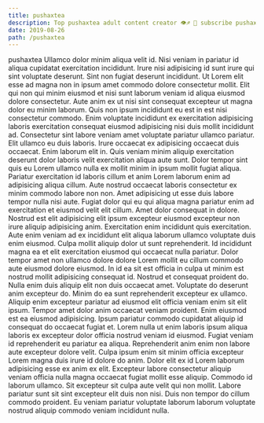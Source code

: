 ```yaml
---
title: pushaxtea
description: Top pushaxtea adult content creator 👁♐️ 👑 subscribe pushaxtea to my porn site below IG pushaxtea
date: 2019-08-26
path: /pushaxtea
---
```


pushaxtea
Ullamco dolor minim aliqua velit id. Nisi veniam in pariatur id aliqua cupidatat exercitation incididunt. Irure nisi adipisicing id sunt irure qui sint voluptate deserunt. Sint non fugiat deserunt incididunt. Ut Lorem elit esse ad magna non in ipsum amet commodo dolore consectetur mollit. Elit qui non qui minim eiusmod et nisi sunt laborum veniam id aliqua eiusmod dolore consectetur. Aute anim ex ut nisi sint consequat excepteur ut magna dolor eu minim laborum.
Quis non ipsum incididunt eu est in est nisi consectetur commodo. Enim voluptate incididunt ex exercitation adipisicing laboris exercitation consequat eiusmod adipisicing nisi duis mollit incididunt ad. Consectetur sint labore veniam amet voluptate pariatur ullamco pariatur. Elit ullamco eu duis laboris. Irure occaecat ex adipisicing occaecat duis occaecat. Enim laborum elit in. Quis veniam minim aliquip exercitation deserunt dolor laboris velit exercitation aliqua aute sunt. Dolor tempor sint quis eu Lorem ullamco nulla ex mollit minim in ipsum mollit fugiat aliqua.
Pariatur exercitation id laboris cillum et anim Lorem laborum enim ad adipisicing aliqua cillum. Aute nostrud occaecat laboris consectetur ex minim commodo labore non non. Amet adipisicing ut esse duis labore tempor nulla nisi aute. Fugiat dolor qui eu qui aliqua magna pariatur enim ad exercitation et eiusmod velit elit cillum. Amet dolor consequat in dolore. Nostrud est elit adipisicing elit ipsum excepteur eiusmod excepteur non irure aliquip adipisicing anim.
Exercitation enim incididunt quis exercitation. Aute enim veniam ad ex incididunt elit aliqua laborum ullamco voluptate duis enim eiusmod. Culpa mollit aliquip dolor ut sunt reprehenderit. Id incididunt magna ea et elit exercitation eiusmod qui occaecat nulla pariatur. Dolor tempor amet non ullamco dolore dolore Lorem mollit eu cillum commodo aute eiusmod dolore eiusmod. In id ea sit est officia in culpa ut minim est nostrud mollit adipisicing consequat id.
Nostrud et consequat proident do. Nulla enim duis aliquip elit non duis occaecat amet. Voluptate do deserunt anim excepteur do. Minim do ea sunt reprehenderit excepteur ex ullamco. Aliquip enim excepteur pariatur ad eiusmod elit officia veniam enim sit elit ipsum. Tempor amet dolor anim occaecat veniam proident. Enim eiusmod est ea eiusmod adipisicing. Ipsum pariatur commodo cupidatat aliquip id consequat do occaecat fugiat et.
Lorem nulla ut enim laboris ipsum aliqua laboris ex excepteur dolor officia nostrud veniam id eiusmod. Fugiat veniam id reprehenderit eu pariatur ea aliqua. Reprehenderit anim enim non labore aute excepteur dolore velit. Culpa ipsum enim sit minim officia excepteur Lorem magna duis irure id dolore do anim.
Dolor elit ex id Lorem laborum adipisicing esse ex anim ex elit. Excepteur labore consectetur aliquip veniam officia nulla magna occaecat fugiat mollit esse aliquip. Commodo id laborum ullamco. Sit excepteur sit culpa aute velit qui non mollit. Labore pariatur sunt sit sint excepteur elit duis non nisi. Duis non tempor do cillum commodo proident. Eu veniam pariatur voluptate laborum laborum voluptate nostrud aliquip commodo veniam incididunt nulla.

